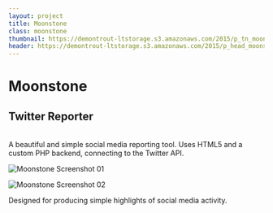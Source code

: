 ```yaml
---
layout: project
title: Moonstone
class: moonstone
thumbnail: https://demontrout-ltstorage.s3.amazonaws.com/2015/p_tn_moonstone.png
header: https://demontrout-ltstorage.s3.amazonaws.com/2015/p_head_moonstone.png
---
```


# Moonstone

## Twitter Reporter

<br/>
A beautiful and simple social media reporting tool. Uses HTML5 and a custom PHP backend, connecting to the Twitter API.

![Moonstone Screenshot 01](https://demontrout-ltstorage.s3.amazonaws.com/2016/moonstone_screenshot_01.jpg)

![Moonstone Screenshot 02](https://demontrout-ltstorage.s3.amazonaws.com/2016/moonstone_screenshot_02.jpg)

Designed for producing simple highlights of social media activity.
